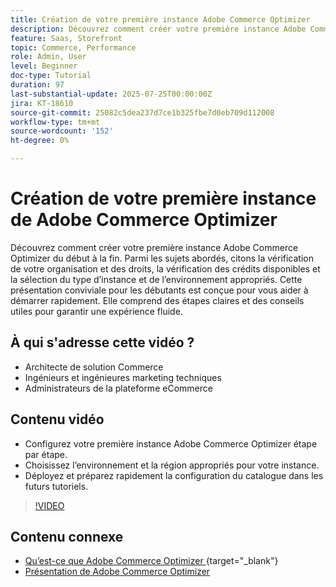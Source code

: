 ```yaml
---
title: Création de votre première instance Adobe Commerce Optimizer
description: Découvrez comment créer votre première instance Adobe Commerce Optimizer à l’aide de ce tutoriel détaillé.
feature: Saas, Storefront
topic: Commerce, Performance
role: Admin, User
level: Beginner
doc-type: Tutorial
duration: 97
last-substantial-update: 2025-07-25T00:00:00Z
jira: KT-18610
source-git-commit: 25082c5dea237d7ce1b325fbe7d0eb709d112008
workflow-type: tm+mt
source-wordcount: '152'
ht-degree: 0%

---
```



# Création de votre première instance de Adobe Commerce Optimizer

Découvrez comment créer votre première instance Adobe Commerce Optimizer du début à la fin. Parmi les sujets abordés, citons la vérification de votre organisation et des droits, la vérification des crédits disponibles et la sélection du type d’instance et de l’environnement appropriés. Cette présentation conviviale pour les débutants est conçue pour vous aider à démarrer rapidement. Elle comprend des étapes claires et des conseils utiles pour garantir une expérience fluide.

## À qui s&#39;adresse cette vidéo ?

* Architecte de solution Commerce
* Ingénieurs et ingénieures marketing techniques
* Administrateurs de la plateforme eCommerce

## Contenu vidéo

* Configurez votre première instance Adobe Commerce Optimizer étape par étape.
* Choisissez l’environnement et la région appropriés pour votre instance.
* Déployez et préparez rapidement la configuration du catalogue dans les futurs tutoriels.

>[!VIDEO](https://video.tv.adobe.com/v/3469877?learn=on&enablevpops)

## Contenu connexe

* [Qu’est-ce que Adobe Commerce Optimizer ](https://experienceleague.adobe.com/en/docs/commerce/optimizer/overview){target="_blank"}
* [Présentation de Adobe Commerce Optimizer](https://experienceleague.adobe.com/en/docs/commerce-learn/tutorials/adobe-commerce-optimizer/overview)
